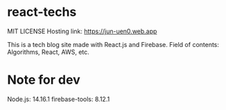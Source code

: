 # react-techs
MIT LICENSE
Hosting link: https://jun-uen0.web.app

This is a tech blog site made with React.js and Firebase.
Field of contents: Algorithms, React, AWS, etc.

# Note for dev
Node.js: 14.16.1
firebase-tools: 8.12.1